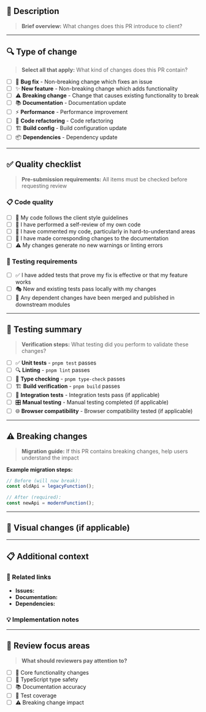 ## 📝 Description

> **Brief overview:** What changes does this PR introduce to client?

<!-- Provide a brief description of the changes in this PR -->

---

## 🔍 Type of change

> **Select all that apply:** What kind of changes does this PR contain?

- [ ] 🐛 **Bug fix** - Non-breaking change which fixes an issue
- [ ] ✨ **New feature** - Non-breaking change which adds functionality
- [ ] ⚠️ **Breaking change** - Change that causes existing functionality to break
- [ ] 📚 **Documentation** - Documentation update
- [ ] ⚡ **Performance** - Performance improvement
- [ ] 🔄 **Code refactoring** - Code refactoring
- [ ] 🏗️ **Build config** - Build configuration update
- [ ] 📦 **Dependencies** - Dependency update

---

## ✅ Quality checklist

> **Pre-submission requirements:** All items must be checked before requesting review

### 📋 Code quality

- [ ] 🎯 My code follows the client style guidelines
- [ ] 👀 I have performed a self-review of my own code
- [ ] 💬 I have commented my code, particularly in hard-to-understand areas
- [ ] 📖 I have made corresponding changes to the documentation
- [ ] ⚠️ My changes generate no new warnings or linting errors

### 🧪 Testing requirements

- [ ] ✅ I have added tests that prove my fix is effective or that my feature works
- [ ] 🎭 New and existing tests pass locally with my changes
- [ ] 🔗 Any dependent changes have been merged and published in downstream modules

---

## 🧪 Testing summary

> **Verification steps:** What testing did you perform to validate these changes?

- [ ] ✅ **Unit tests** - `pnpm test` passes
- [ ] 🔍 **Linting** - `pnpm lint` passes
- [ ] 📘 **Type checking** - `pnpm type-check` passes
- [ ] 🏗️ **Build verification** - `pnpm build` passes
- [ ] 🧩 **Integration tests** - Integration tests pass (if applicable)
- [ ] 🎛️ **Manual testing** - Manual testing completed (if applicable)
- [ ] 🌐 **Browser compatibility** - Browser compatibility tested (if applicable)

---

## ⚠️ Breaking changes

> **Migration guide:** If this PR contains breaking changes, help users understand the impact

<!-- If this is a breaking change, describe what breaks and how to migrate -->

**Example migration steps:**

```typescript
// Before (will now break):
const oldApi = legacyFunction();

// After (required):
const newApi = modernFunction();
```

---

## 📸 Visual changes (if applicable)

<!-- Add screenshots, GIFs, or videos to help explain your changes -->

---

## 📋 Additional context

<!-- Add any additional notes, context, or links about the PR -->

### 🔗 Related links

- **Issues:** <!-- Link to related issues, e.g., "Fixes #123" or "Related to #456" -->
- **Documentation:** <!-- Link to relevant docs -->
- **Dependencies:** <!-- Link to related PRs -->

### 💡 Implementation notes

<!-- Any technical decisions, trade-offs, or context that reviewers should know -->

---

## 🎯 Review focus areas

> **What should reviewers pay attention to?**

- [ ] 🔧 Core functionality changes
- [ ] 📘 TypeScript type safety
- [ ] 📚 Documentation accuracy
- [ ] 🧪 Test coverage
- [ ] ⚠️ Breaking change impact
